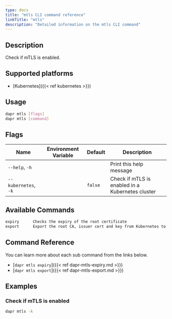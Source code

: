 ```yaml
---
type: docs
title: "mtls CLI command reference"
linkTitle: "mtls"
description: "Detailed information on the mtls CLI command"
---
```


## Description

Check if mTLS is enabled.

## Supported platforms

- [Kubernetes]({{< ref kubernetes >}})

## Usage

```bash
dapr mtls [flags]
dapr mtls [command]
```

## Flags

| Name | Environment Variable | Default | Description
| --- | --- | --- | --- |
| `--help`, `-h` | | | Print this help message |
| `--kubernetes`, `-k` | | `false` | Check if mTLS is enabled in a Kubernetes cluster |

## Available Commands

```txt
expiry      Checks the expiry of the root certificate
export      Export the root CA, issuer cert and key from Kubernetes to local files
```

## Command Reference

You can learn more about each sub command from the links below.

 - [`dapr mtls expiry`]({{< ref dapr-mtls-expiry.md >}})
 - [`dapr mtls export`]({{< ref dapr-mtls-export.md >}})

## Examples

### Check if mTLS is enabled
```bash
dapr mtls -k
```
